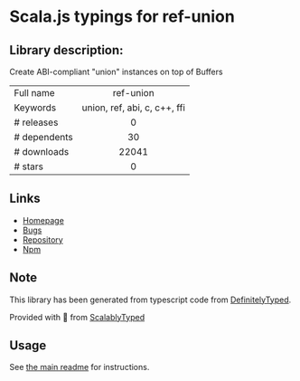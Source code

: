 
# Scala.js typings for ref-union


## Library description:
Create ABI-compliant "union" instances on top of Buffers

|                    |                 |
| ------------------ | :-------------: |
| Full name          | ref-union |
| Keywords           | union, ref, abi, c, c++, ffi |
| # releases         | 0 |
| # dependents       | 30 |
| # downloads        | 22041 |
| # stars            | 0 |

## Links
- [Homepage](https://github.com/TooTallNate/ref-union#readme)
- [Bugs](https://github.com/TooTallNate/ref-union/issues)
- [Repository](https://github.com/TooTallNate/ref-union)
- [Npm](https://www.npmjs.com/package/ref-union)
    


## Note
This library has been generated from typescript code from [DefinitelyTyped](https://definitelytyped.org).

Provided with :purple_heart: from [ScalablyTyped](https://github.com/oyvindberg/ScalablyTyped)

## Usage
See [the main readme](../../readme.md) for instructions.


